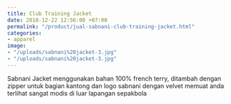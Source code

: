 ```yaml
---
title: Club Training Jacket
date: 2018-12-22 12:56:00 +07:00
permalink: "/product/jual-sabnani-club-training-jacket.html"
categories:
- apparel
image:
- "/uploads/sabnani%20jacket-3.jpg"
- "/uploads/sabnani%20jacket-3.jpg"
---
```


Sabnani Jacket menggunakan bahan 100% french terry, ditambah dengan zipper untuk bagian kantong dan logo sabnani dengan velvet memuat anda terlihat sangat modis di luar lapangan sepakbola
